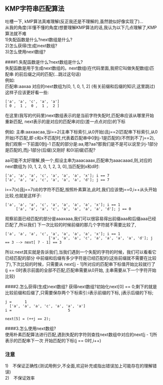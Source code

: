 ## KMP字符串匹配算法  
吐槽一下, kMP算法真难理解(反正我还是不理解的,虽然貌似好像实现了)...   
从我的角度(半懂不懂的角度)想要理解KMP算法的话,我认为以下几点理解了,KMP算法就不难  
1)失配函数是什么?next数组是什么?  
2)怎么获得(生成)next数组?  
3)怎么使用next数组?  

####1.失配函数是什么?next数组是什么?  
失配函数是用于生成next数组的。next数组(在代码里面,我把它叫做失配数组)匹配串
的前后缀之间的匹配(...跳过这句话)  
例如:  
匹配串:aaxaa 对应的next数组为[0, 1, 0, 1, 2]  (有关前缀和后缀的知识,这里跳过)   
这样子应该更好看一些:  
```
['a', 'a', 'c', 'a', 'a']  
[ 0 ,  1 ,  0 ,  1 ,  2 ]  
```
在这里(我写的代码里)next数组表示的是当前字符失配时,匹配串应该从哪里开始重新匹配,
next表示的是对应的匹配串对应(差一点点对应)的下标  
  
例如:
主串:aaxaacaa,当i==2(主串下标索引,从0开始)且j==2(匹配串下标索引,从0开始)不匹配,即
c和x不匹配时,代表着匹配串中0到j-1是匹配的(不然到不了j==2),我们观察一下前面0到j-1
匹配的部分是:aa,嗯?aa?那我们是不是可以说至少j-1部分是匹配的,而j-1部分(后缀)又刚好
和0(前缀)匹配?  
  
aa可能不太好理解,换一个,假设主串为aaacaaax,匹配串为aaacaaad,则,对应的next数组为
[0, 1, 2, 0, 1, 2, 3, 0],当匹配到x和d时:
```  
['a', 'a', 'a', 'c', 'a', 'a', 'a', 'x']; i == 7
['a', 'a', 'a', 'c', 'a', 'a', 'a', 'd']; j == 7
```  
  
i==7(x)且j==7(d)的字符不匹配,按照朴素算法,此时,我们应该使j==0,i++从头开始比较,也就是这样子:
```  
['a', 'a', 'a', 'c', 'a', 'a', 'a', 'a', 'x']; i == 1
     ['a', 'a', 'a', 'c', 'a', 'a', 'a', 'a', 'd']; j == 0
```  
  
观察前面已经匹配的部分是aaaxaaa,我们可以很容易得出前缀aaa和后缀aaa已经匹配了,所以我们
下一次比较的时候前缀的那几个字符就不需要比较了,
```  
['a', 'a', 'a', 'c', 'a', 'a', 'a', 'a', 'x']; i == 1
                    ['a', 'a', 'a', 'c', 'a', 'a', 'a', 'a', 'd']; j == 3 --> next[ 7 - 1] == 3
``` 
所以:next其实就是告诉我们,当我们遇到一个失配的字符的时候，我们可以看看它已经匹配的部分
中前缀和后缀有多少字符是已经匹配的(这些前缀就不需要在比较了),下次比较的时候，只需要从
next[j - 1]所对应的匹配串下标值开始比较就行了(j == 0时表示前面的全部不匹配,匹配串需要从0开始,
主串需要从下一个字符开始比较)
  
####2.怎么获得(生成)next数组?
获得next数组?初始化next[0] == 0;剩下的就是比较前缀和后缀了,只需要保存两个下标索引:i表示前缀的下标,
j表示后缀的下标;
```
j =      1 
  ['a', 'a', 'a', 'c', 'a', 'a', 'a']
i =                          5

next[5] = (++j == 2);

```
  
####3.怎么使用next数组?  
使用朴素匹配算法进行匹配,遇到失配的字符则查找next数组中对应的next[j - 1]所表示的匹配串下一次
开始匹配的下标(j == 0时,i++)


### 注意
1)　不保证正确性(测试用例少,不全面,欢迎补充或指出错误加上可能存在的理解错误)  
2)　不保证效率
